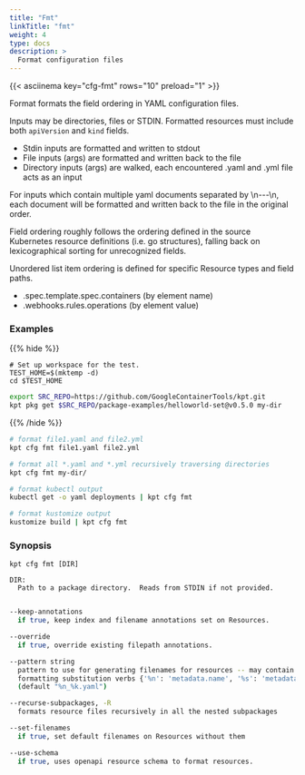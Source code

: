 ```yaml
---
title: "Fmt"
linkTitle: "fmt"
weight: 4
type: docs
description: >
  Format configuration files
---
```


<!--mdtogo:Short
    Format configuration files
-->

{{< asciinema key="cfg-fmt" rows="10" preload="1" >}}

Format formats the field ordering in YAML configuration files.

Inputs may be directories, files or STDIN. Formatted resources must
include both `apiVersion` and `kind` fields.

- Stdin inputs are formatted and written to stdout
- File inputs (args) are formatted and written back to the file
- Directory inputs (args) are walked, each encountered .yaml and .yml file
  acts as an input

For inputs which contain multiple yaml documents separated by \n---\n,
each document will be formatted and written back to the file in the original
order.

Field ordering roughly follows the ordering defined in the source Kubernetes
resource definitions (i.e. go structures), falling back on lexicographical
sorting for unrecognized fields.

Unordered list item ordering is defined for specific Resource types and
field paths.

- .spec.template.spec.containers (by element name)
- .webhooks.rules.operations (by element value)

### Examples

{{% hide %}}

<!-- @makeWorkplace @verifyExamples-->
```
# Set up workspace for the test.
TEST_HOME=$(mktemp -d)
cd $TEST_HOME
```

<!-- @fetchPackage @verifyExamples-->
```sh
export SRC_REPO=https://github.com/GoogleContainerTools/kpt.git
kpt pkg get $SRC_REPO/package-examples/helloworld-set@v0.5.0 my-dir
```

{{% /hide %}}

<!--mdtogo:Examples-->

```sh
# format file1.yaml and file2.yml
kpt cfg fmt file1.yaml file2.yml
```

<!-- @cfgFmt @verifyExamples-->
```sh
# format all *.yaml and *.yml recursively traversing directories
kpt cfg fmt my-dir/
```

<!-- @cfgFmt @verifyStaleExamples-->
```sh
# format kubectl output
kubectl get -o yaml deployments | kpt cfg fmt
```

```sh
# format kustomize output
kustomize build | kpt cfg fmt
```

<!--mdtogo-->

### Synopsis

<!--mdtogo:Long-->

```
kpt cfg fmt [DIR]

DIR:
  Path to a package directory.  Reads from STDIN if not provided.
```

<!--mdtogo-->

```sh

--keep-annotations
  if true, keep index and filename annotations set on Resources.

--override
  if true, override existing filepath annotations.

--pattern string
  pattern to use for generating filenames for resources -- may contain the following
  formatting substitution verbs {'%n': 'metadata.name', '%s': 'metadata.namespace', '%k': 'kind'}
  (default "%n_%k.yaml")

--recurse-subpackages, -R
  formats resource files recursively in all the nested subpackages

--set-filenames
  if true, set default filenames on Resources without them

--use-schema
  if true, uses openapi resource schema to format resources.

```
